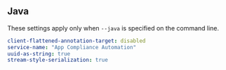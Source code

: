 ## Java

These settings apply only when `--java` is specified on the command line.

``` yaml $(java)
client-flattened-annotation-target: disabled
service-name: "App Compliance Automation"
uuid-as-string: true
stream-style-serialization: true
```
